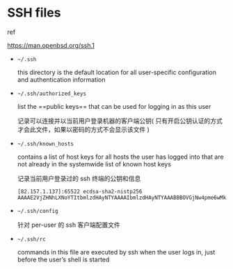 # SSH files

ref

https://man.openbsd.org/ssh.1

- `~/.ssh`

  this directory is the default location for all user-specific configuration and authentication information

- `~/.ssh/authorized_keys`

  list the ==public keys== that can be used for logging in as this user

  记录可以连接并以当前用户登录机器的客户端公钥( 只有开启公钥认证的方式才会此文件，如果以密码的方式不会显示该文件 )

- `~/.ssh/known_hosts`

  contains a list of host keys for all hosts the user has logged into that are not already in the systemwide list of known host keys

  记录当前用户登录过的 ssh 终端的公钥和信息

  ```
  [82.157.1.137]:65522 ecdsa-sha2-nistp256 AAAAE2VjZHNhLXNoYTItbmlzdHAyNTYAAAAIbmlzdHAyNTYAAABBBOVGjNw4pme6wMkRxDDWIYLTviyTYDPvlHeWkipb37FXBjZjS+3cZe4coXNngAplW0i1tTgkoA95PQxwU75+jAk=
  ```

- `~/.ssh/config`

  针对 per-user 的 ssh 客户端配置文件

- `~/.ssh/rc`

  commands in this file are executed by ssh when the user logs in, just before the user’s shell is started